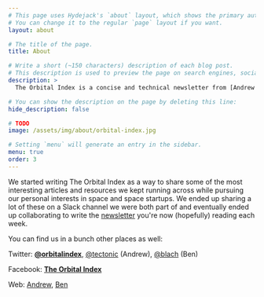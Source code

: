 ```yaml
---
# This page uses Hydejack's `about` layout, which shows the primary author's picture and about text at the top.
# You can change it to the regular `page` layout if you want.
layout: about

# The title of the page.
title: About

# Write a short (~150 characters) description of each blog post.
# This description is used to preview the page on search engines, social media, etc.
description: >
  The Orbital Index is a concise and technical newsletter from [Andrew Cantino](https://twitter.com/tectonic) and [Ben Lachman](https://twitter.com/blach) highlighting developments in space science and exploration, NewSpace startups, and (mostly) related content. It will arrive in your inbox weekly.

# You can show the description on the page by deleting this line:
hide_description: false

# TODO
image: /assets/img/about/orbital-index.jpg

# Setting `menu` will generate an entry in the sidebar.
menu: true
order: 3
---
```


We started writing The Orbital Index as a way to share some of the most interesting articles and resources we kept running across while pursuing our personal interests in space and space startups. We ended up sharing a lot of these on a Slack channel we were both part of and eventually ended up collaborating to write the [newsletter](/archive/) you're now (hopefully) reading each week.

You can find us in a bunch other places as well:

Twitter: [**@orbitalindex**](http://twitter.com/orbitalindex), [@tectonic](http://twitter.com/tectonic) (Andrew), [@blach](http://twitter.com/blach) (Ben)

Facebook: [**The Orbital Index**](http://facebook.com/orbitalindex)

Web: [Andrew](http://andrewcantino.com), [Ben](http://nicemohawk.com)
